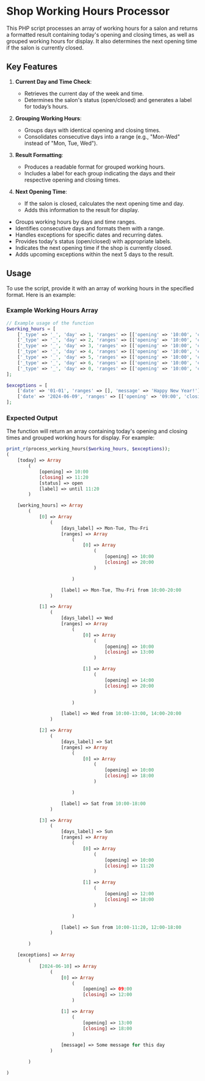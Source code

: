 # Shop Working Hours Processor

This PHP script processes an array of working hours for a salon and returns a formatted result containing today's opening and closing times, as well as grouped working hours for display. It also determines the next opening time if the salon is currently closed.

## Key Features

1. **Current Day and Time Check**:
   - Retrieves the current day of the week and time.
   - Determines the salon's status (open/closed) and generates a label for today’s hours.

2. **Grouping Working Hours**:
   - Groups days with identical opening and closing times.
   - Consolidates consecutive days into a range (e.g., "Mon-Wed" instead of "Mon, Tue, Wed").

3. **Result Formatting**:
   - Produces a readable format for grouped working hours.
   - Includes a label for each group indicating the days and their respective opening and closing times.

4. **Next Opening Time**:
   - If the salon is closed, calculates the next opening time and day.
   - Adds this information to the result for display.

- Groups working hours by days and time ranges.
- Identifies consecutive days and formats them with a range.
- Handles exceptions for specific dates and recurring dates.
- Provides today's status (open/closed) with appropriate labels.
- Indicates the next opening time if the shop is currently closed.
- Adds upcoming exceptions within the next 5 days to the result.

## Usage

To use the script, provide it with an array of working hours in the specified format. Here is an example:

### Example Working Hours Array

```php
// Example usage of the function
$working_hours = [
    ['_type' => '_', 'day' => 1, 'ranges' => [['opening' => '10:00', 'closing' => '20:00']]],
    ['_type' => '_', 'day' => 2, 'ranges' => [['opening' => '10:00', 'closing' => '20:00']]],
    ['_type' => '_', 'day' => 3, 'ranges' => [['opening' => '10:00', 'closing' => '13:00'],['opening' => '14:00', 'closing' => '20:00']]],
    ['_type' => '_', 'day' => 4, 'ranges' => [['opening' => '10:00', 'closing' => '20:00']]],
    ['_type' => '_', 'day' => 5, 'ranges' => [['opening' => '10:00', 'closing' => '20:00']]],
    ['_type' => '_', 'day' => 6, 'ranges' => [['opening' => '10:00', 'closing' => '18:00']]],
    ['_type' => '_', 'day' => 0, 'ranges' => [['opening' => '10:00', 'closing' => '11:20'],['opening' => '12:00', 'closing' => '18:00']]]
];

$exceptions = [
    ['date' => '01-01', 'ranges' => [], 'message' => 'Happy New Year!'],
    ['date' => '2024-06-09', 'ranges' => [['opening' => '09:00', 'closing' => '12:00:30'],['opening' => '13:00', 'closing' => '18:00']], 'message' => 'Some message for this day' ]
];

```

### Expected Output
The function will return an array containing today's opening and closing times and grouped working hours for display. For example:

```php
print_r(process_working_hours($working_hours, $exceptions));
(
    [today] => Array
        (
            [opening] => 10:00
            [closing] => 11:20
            [status] => open
            [label] => until 11:20
        )

    [working_hours] => Array
        (
            [0] => Array
                (
                    [days_label] => Mon-Tue, Thu-Fri
                    [ranges] => Array
                        (
                            [0] => Array
                                (
                                    [opening] => 10:00
                                    [closing] => 20:00
                                )

                        )

                    [label] => Mon-Tue, Thu-Fri from 10:00-20:00
                )

            [1] => Array
                (
                    [days_label] => Wed
                    [ranges] => Array
                        (
                            [0] => Array
                                (
                                    [opening] => 10:00
                                    [closing] => 13:00
                                )

                            [1] => Array
                                (
                                    [opening] => 14:00
                                    [closing] => 20:00
                                )

                        )

                    [label] => Wed from 10:00-13:00, 14:00-20:00
                )

            [2] => Array
                (
                    [days_label] => Sat
                    [ranges] => Array
                        (
                            [0] => Array
                                (
                                    [opening] => 10:00
                                    [closing] => 18:00
                                )

                        )

                    [label] => Sat from 10:00-18:00
                )

            [3] => Array
                (
                    [days_label] => Sun
                    [ranges] => Array
                        (
                            [0] => Array
                                (
                                    [opening] => 10:00
                                    [closing] => 11:20
                                )

                            [1] => Array
                                (
                                    [opening] => 12:00
                                    [closing] => 18:00
                                )

                        )

                    [label] => Sun from 10:00-11:20, 12:00-18:00
                )

        )

    [exceptions] => Array
        (
            [2024-06-10] => Array
                (
                    [0] => Array
                        (
                            [opening] => 09:00
                            [closing] => 12:00
                        )

                    [1] => Array
                        (
                            [opening] => 13:00
                            [closing] => 18:00
                        )

                    [message] => Some message for this day
                )

        )

)
```
